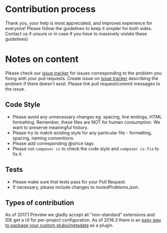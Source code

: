 # Contribution process
Thank you, your help is most appreciated, and improves experience for everyone!
Please follow the guidelines to keep it simpler for both sides. Contact us if unsure or in case if you *have* to massively violate these guidelines)

# Notes on content
Please check our [issue tracker] for issues corresponding to the problem you fixing with your pull requests. Create issue on [issue tracker] describing the problem if there doesn't exist. Please link pull request/commit messages to the issue.

## Code Style
* Please avoid any unnecessary changes eg. spacing, line endings, HTML formatting. Remember, these files are NOT for human consumption. We want to preserve meaningful history.
* Please try to match existing style for any particular file - formatting, spacing, naming conventions.
* Please add corresponding @since tags
* Please run `composer cs` to check the code style and `composer cs-fix` to fix it

## Tests
 * Please make sure that tests pass for your Pull Request. 
 * If necessary, please include changes to *mutedProblems.json*.

## Types of contribution
As of 2017.1 Preview we gladly accept all "non-standard" extensions and IDE get a UI for per-project configuration.
As of 2016.3 there is an [easy way to package your custom stubs/metadata] as a plugin.


[issue tracker]:https://youtrack.jetbrains.com/issues/WI?q=%23Unresolved+%23%7BPHP+lib+stubs%7D+
[easy way to package your custom stubs/metadata]:https://github.com/artspb/phpstorm-library-plugin
